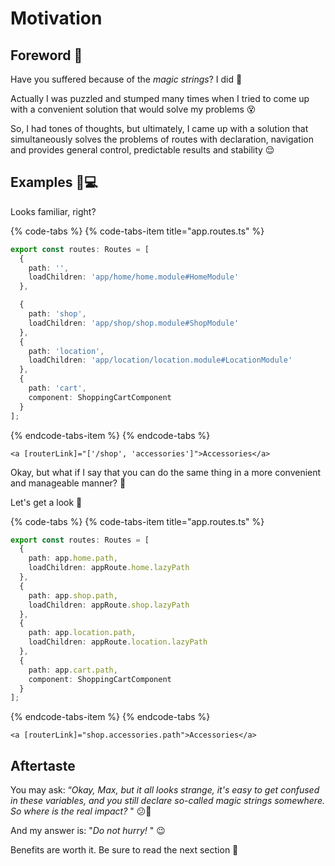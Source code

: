 # Motivation

## Foreword 🤔 

Have you suffered because of the _magic strings_? I did 😤 

Actually I was puzzled and stumped many times when I tried to come up with a convenient solution that would solve my problems 😵 

So, I had tones of thoughts, but ultimately, I came up with a solution that simultaneously solves the problems of routes with declaration, navigation and provides general control, predictable results and stability 😌 

## Examples 👨💻 

Looks familiar, right?

{% code-tabs %}
{% code-tabs-item title="app.routes.ts" %}
```typescript
export const routes: Routes = [
  {
    path: '',
    loadChildren: 'app/home/home.module#HomeModule'
  },

  {
    path: 'shop',
    loadChildren: 'app/shop/shop.module#ShopModule'
  },
  {
    path: 'location',
    loadChildren: 'app/location/location.module#LocationModule'
  },
  {
    path: 'cart',
    component: ShoppingCartComponent
  }
];
```
{% endcode-tabs-item %}
{% endcode-tabs %}

```markup
<a [routerLink]="['/shop', 'accessories']">Accessories</a>
```



Okay, but what if I say that you can do the same thing in a more convenient and manageable manner? 🤔 

Let's get a look 🔭 

{% code-tabs %}
{% code-tabs-item title="app.routes.ts" %}
```typescript
export const routes: Routes = [
  {
    path: app.home.path,
    loadChildren: appRoute.home.lazyPath
  },
  {
    path: app.shop.path,
    loadChildren: appRoute.shop.lazyPath
  },
  {
    path: app.location.path,
    loadChildren: appRoute.location.lazyPath
  },
  {
    path: app.cart.path,
    component: ShoppingCartComponent
  }
];
```
{% endcode-tabs-item %}
{% endcode-tabs %}

```markup
<a [routerLink]="shop.accessories.path">Accessories</a>
```

## Aftertaste

You may ask: “_Okay, Max, but it all looks strange, it's easy to get confused in these variables, and you still declare so-called magic strings somewhere. So where is the real impact?_ " 😕🤨 

And my answer is: "_Do not hurry!_ " 😉

Benefits are worth it. Be sure to read the next section 👀 

